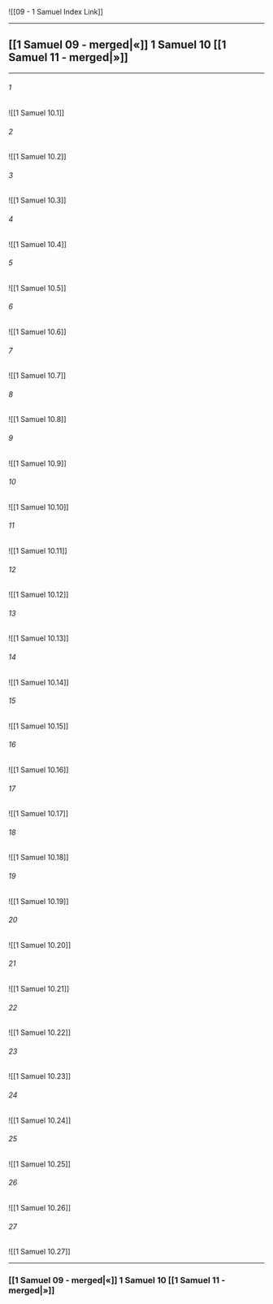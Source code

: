 ![[09 - 1 Samuel Index Link]]

---

##  [[1 Samuel 09 - merged|«]] 1 Samuel 10 [[1 Samuel 11 - merged|»]]

---

###### 1
![[1 Samuel 10.1]] 

###### 2
![[1 Samuel 10.2]] 

###### 3
![[1 Samuel 10.3]] 

###### 4
![[1 Samuel 10.4]]

###### 5 
![[1 Samuel 10.5]] 

###### 6
![[1 Samuel 10.6]] 

###### 7
![[1 Samuel 10.7]] 

###### 8
![[1 Samuel 10.8]] 

###### 9
![[1 Samuel 10.9]] 

###### 10
![[1 Samuel 10.10]] 

###### 11
![[1 Samuel 10.11]] 

###### 12
![[1 Samuel 10.12]]

###### 13
![[1 Samuel 10.13]] 

###### 14
![[1 Samuel 10.14]] 

###### 15
![[1 Samuel 10.15]]

###### 16
![[1 Samuel 10.16]] 

###### 17
![[1 Samuel 10.17]]

###### 18
![[1 Samuel 10.18]] 

###### 19
![[1 Samuel 10.19]] 

###### 20
![[1 Samuel 10.20]]

###### 21
![[1 Samuel 10.21]] 

###### 22
![[1 Samuel 10.22]] 

###### 23
![[1 Samuel 10.23]]

###### 24
![[1 Samuel 10.24]] 

###### 25
![[1 Samuel 10.25]]

###### 26
![[1 Samuel 10.26]] 

###### 27
![[1 Samuel 10.27]] 


---
###  [[1 Samuel 09 - merged|«]] 1 Samuel 10 [[1 Samuel 11 - merged|»]]